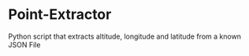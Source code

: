 # Point-Extractor
Python script that extracts altitude, longitude and latitude from a known JSON File
